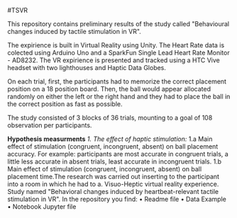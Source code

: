 #TSVR

This repository contains preliminary results of the study called "Behavioural changes induced by tactile stimulation in VR". 

The expirience is built in Virtual Reality using Unity. The Heart Rate data is colected using Arduino Uno and a SparkFun Single Lead Heart Rate Monitor - AD8232. The VR expirience is presented and tracked using a HTC Vive headset with two lighthouses and Haptic Data Globes. 

On each trial, first, the participants had to memorize the correct placement position on a 18 position board. Then, the ball would appear allocated randomly on either the left or the right hand and they had to place the ball in the correct position as fast as possible. 

The study consisted of 3 blocks of 36 trials, mounting to a goal of 108 observation per participants. 

**Hypothesis measurments** 
_1. The effect of haptic stimulation:_
    1.a Main effect of stimulation (congruent, incongruent, absent) on ball placement accuracy.
    For example: participants are most accurate in congruent trials, a little less accurate in absent trials, least accurate in incongruent trials.
    1.b Main effect of stimulation (congruent, incongruent, absent) on ball placement time.The research was carried out inserting to the participant into a room in which he had to a. Visuo-Heptic virtual reality experience. 
Study named "Behavioral changes induced by heartbeat-relevant tactile stimulation in VR".
In the repository you find:
•	Readme file
•	Data Example
•	Notebook Jupyter file
